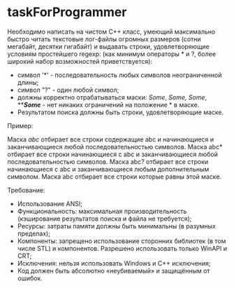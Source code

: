 # taskForProgrammer

Необходимо написать на чистом С++ класс, умеющий максимально быстро читать текстовые лог-файлы огромных размеров (сотни мегабайт, десятки гигабайт) и выдавать строки, удовлетворяющие условиям простейшего regexp: (как минимум операторы * и ?, более широкий набор возможностей приветствуется):

- cимвол '*' - последовательность любых символов неограниченной длины;
- cимвол "?" - один любой символ;
- должны корректно отрабатываться маски: *Some*, *Some, Some*, *****Some*** - нет никаких ограничений на положение * в маске.
- Результатом поиска должны быть строки, удовлетворяющие маске.

Пример:

Маска *abc*  отбирает все строки содержащие abc и начинающиеся и заканчивающиеся любой последовательностью символов.
Маска abc*  отбирает все строки начинающиеся с abc и заканчивающиеся любой последовательностью символов.
Маска abc?  отбирает все строки начинающиеся с abc и заканчивающиеся любым дополнительным символом.
Маска abc   отбирает все строки которые равны этой маске.

Требование:
- Использование ANSI;
- Функциональность: максимальная производительность (кэширование результатов поиска и файла не требуется);
- Ресурсы: затраты памяти должны быть минимальны (в разумных пределах);
- Компоненты: запрещено использование сторонних библиотек (в том числе STL) и компонентов. Разрешено использовать только WinAPI и CRT;
- Исключения: нельзя использовать Windows и С++ исключения;
- Код должен быть абсолютно «неубиваемый» и защищённым от ошибок.
